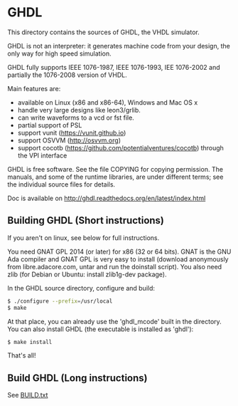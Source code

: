 # GHDL

This directory contains the sources of GHDL, the VHDL simulator.

GHDL is not an interpreter: it generates machine code from your design,
the only way for high speed simulation.

GHDL fully supports IEEE 1076-1987, IEEE 1076-1993, IEE 1076-2002 and
partially the 1076-2008 version of VHDL.

Main features are:
- available on Linux (x86 and x86-64), Windows and Mac OS x
- handle very large designs like leon3/grlib.
- can write waveforms to a vcd or fst file.
- partial support of PSL
- support vunit (https://vunit.github.io)
- support OSVVM (http://osvvm.org)
- support cocotb (https://github.com/potentialventures/cocotb) through the VPI interface

GHDL is free software.  See the file COPYING for copying permission.
The manuals, and some of the runtime libraries, are under different
terms; see the individual source files for details.

Doc is available on http://ghdl.readthedocs.org/en/latest/index.html

## Building GHDL (Short instructions)

If you aren't on linux, see below for full instructions.

You need GNAT GPL 2014 (or later) for x86 (32 or 64 bits).  GNAT is the GNU Ada
compiler and GNAT GPL is very easy to install (download anonymously from
libre.adacore.com, untar and run the doinstall script).  You also need
zlib (for Debian or Ubuntu: install zlib1g-dev package).

In the GHDL source directory, configure and build:
```sh
$ ./configure --prefix=/usr/local
$ make
```

At that place, you can already use the 'ghdl_mcode' built in the directory.
You can also install GHDL (the executable is installed as 'ghdl'):
```sh
$ make install
```

That's all!

## Build GHDL (Long instructions)

See [BUILD.txt](https://github.com/tgingold/ghdl/blob/master/BUILD.txt)
